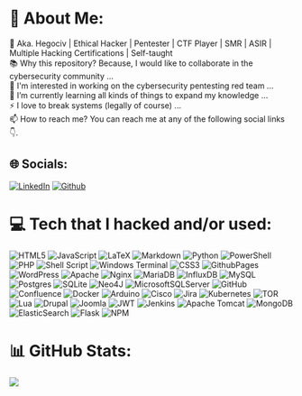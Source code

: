 # 💫 About Me:
👋 Aka. Hegociv | Ethical Hacker | Pentester | CTF Player | SMR | ASIR | Multiple Hacking Certifications | Self-taught<br>
📚 Why this repository? Because, I would like to collaborate in the cybersecurity community ...<br>
👀 I'm interested in working on the cybersecurity pentesting red team ...<br>
🌱 I’m currently learning all kinds of things to expand my knowledge ...<br>
⚡ I love to break systems (legally of course) ...<br>
📫 How to reach me? You can reach me at any of the following social links 👇.

## 🌐 Socials:
[![LinkedIn](https://img.shields.io/badge/LinkedIn-%230077B5.svg?logo=linkedin&logoColor=white)](https://www.linkedin.com/in/h%C3%A9ctor-civantos-cid-aka-hegociv-5ab997212/)
[![Github](https://img.shields.io/badge/Github-000?style=rounded-square&logo=Github&logoColor=white&link=https://github.com/h3g0c1v)](https://github.com/h3g0c1v)

# 💻 Tech that I hacked and/or used:
![HTML5](https://img.shields.io/badge/html5-%23E34F26.svg?style=flat&logo=html5&logoColor=white) ![JavaScript](https://img.shields.io/badge/javascript-%23323330.svg?style=flat&logo=javascript&logoColor=%23F7DF1E) ![LaTeX](https://img.shields.io/badge/latex-%23008080.svg?style=flat&logo=latex&logoColor=white) ![Markdown](https://img.shields.io/badge/markdown-%23000000.svg?style=flat&logo=markdown&logoColor=white) ![Python](https://img.shields.io/badge/python-3670A0?style=flat&logo=python&logoColor=ffdd54) ![PowerShell](https://img.shields.io/badge/PowerShell-%235391FE.svg?style=flat&logo=powershell&logoColor=white) ![PHP](https://img.shields.io/badge/php-%23777BB4.svg?style=flat&logo=php&logoColor=white) ![Shell Script](https://img.shields.io/badge/shell_script-%23121011.svg?style=flat&logo=gnu-bash&logoColor=white) ![Windows Terminal](https://img.shields.io/badge/Windows%20Terminal-%234D4D4D.svg?style=flat&logo=windows-terminal&logoColor=white) ![CSS3](https://img.shields.io/badge/css3-%231572B6.svg?style=flat&logo=css3&logoColor=white) ![GithubPages](https://img.shields.io/badge/github%20pages-121013?style=flat&logo=github&logoColor=white) ![WordPress](https://img.shields.io/badge/WordPress-%23117AC9.svg?style=flat&logo=WordPress&logoColor=white) ![Apache](https://img.shields.io/badge/apache-%23D42029.svg?style=flat&logo=apache&logoColor=white) ![Nginx](https://img.shields.io/badge/nginx-%23009639.svg?style=flat&logo=nginx&logoColor=white) ![MariaDB](https://img.shields.io/badge/MariaDB-003545?style=flat&logo=mariadb&logoColor=white) ![InfluxDB](https://img.shields.io/badge/InfluxDB-22ADF6?style=flat&logo=InfluxDB&logoColor=white) ![MySQL](https://img.shields.io/badge/mysql-4479A1.svg?style=flat&logo=mysql&logoColor=white) ![Postgres](https://img.shields.io/badge/postgres-%23316192.svg?style=flat&logo=postgresql&logoColor=white) ![SQLite](https://img.shields.io/badge/sqlite-%2307405e.svg?style=flat&logo=sqlite&logoColor=white) ![Neo4J](https://img.shields.io/badge/Neo4j-008CC1?style=flat&logo=neo4j&logoColor=white) ![MicrosoftSQLServer](https://img.shields.io/badge/Microsoft%20SQL%20Server-CC2927?style=flat&logo=microsoft%20sql%20server&logoColor=white) ![GitHub](https://img.shields.io/badge/github-%23121011.svg?style=flat&logo=github&logoColor=white) ![Confluence](https://img.shields.io/badge/confluence-%23172BF4.svg?style=flat&logo=confluence&logoColor=white) ![Docker](https://img.shields.io/badge/docker-%230db7ed.svg?style=flat&logo=docker&logoColor=white) ![Arduino](https://img.shields.io/badge/-Arduino-00979D?style=flat&logo=Arduino&logoColor=white) ![Cisco](https://img.shields.io/badge/cisco-%23049fd9.svg?style=flat&logo=cisco&logoColor=black) ![Jira](https://img.shields.io/badge/jira-%230A0FFF.svg?style=flat&logo=jira&logoColor=white) ![Kubernetes](https://img.shields.io/badge/kubernetes-%23326ce5.svg?style=flat&logo=kubernetes&logoColor=white) ![TOR](https://img.shields.io/badge/tor-%237E4798.svg?style=flat&logo=tor-project&logoColor=white) ![Lua](https://img.shields.io/badge/lua-%232C2D72.svg?style=flat&logo=lua&logoColor=white) ![Drupal](https://img.shields.io/badge/drupal-%230678BE.svg?style=flat&logo=drupal&logoColor=white) ![Joomla](https://img.shields.io/badge/joomla-%235091CD.svg?style=flat&logo=joomla&logoColor=white) ![JWT](https://img.shields.io/badge/JWT-black?style=flat&logo=JSON%20web%20tokens) ![Jenkins](https://img.shields.io/badge/jenkins-%232C5263.svg?style=flat&logo=jenkins&logoColor=white) ![Apache Tomcat](https://img.shields.io/badge/apache%20tomcat-%23F8DC75.svg?style=flat&logo=apache-tomcat&logoColor=black) ![MongoDB](https://img.shields.io/badge/MongoDB-%234ea94b.svg?style=flat&logo=mongodb&logoColor=white) ![ElasticSearch](https://img.shields.io/badge/-ElasticSearch-005571?style=flat&logo=elasticsearch) ![Flask](https://img.shields.io/badge/flask-%23000.svg?style=flat&logo=flask&logoColor=white) ![NPM](https://img.shields.io/badge/NPM-%23CB3837.svg?style=flat&logo=npm&logoColor=white)

# 📊 GitHub Stats:
![](https://github-readme-stats.vercel.app/api/top-langs/?username=h3g0c1v&theme=dark&hide_border=false&include_all_commits=false&count_private=false&layout=compact)

